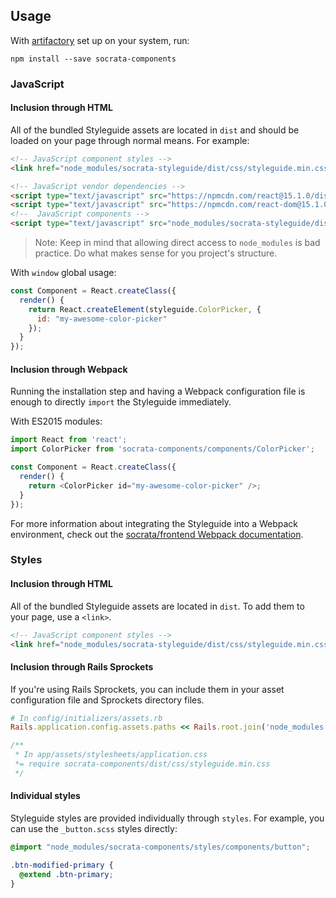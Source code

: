## Usage
With [artifactory](https://docs.google.com/document/d/1KihQV3-UBfZEOKIInsQlloESR6NLck8RuP4BUKzX_Y8) set up on your system, run:
```
npm install --save socrata-components
```

### JavaScript

#### Inclusion through HTML
All of the bundled Styleguide assets are located in `dist` and should be loaded on your page through normal means. For example:

```html
<!-- JavaScript component styles -->
<link href="node_modules/socrata-styleguide/dist/css/styleguide.min.css" rel="stylesheet">

<!-- JavaScript vendor dependencies -->
<script type="text/javascript" src="https://npmcdn.com/react@15.1.0/dist/react.js"></script>
<script type="text/javascript" src="https://npmcdn.com/react-dom@15.1.0/dist/react-dom.js"></script>
<!--  JavaScript components -->
<script type="text/javascript" src="node_modules/socrata-styleguide/dist/js/socrata-components.min.js"></script>
```

> Note:
> Keep in mind that allowing direct access to `node_modules` is bad practice.
> Do what makes sense for you project's structure.

With `window` global usage:

```js
const Component = React.createClass({
  render() {
    return React.createElement(styleguide.ColorPicker, {
      id: "my-awesome-color-picker"
    });
  }
});
```

#### Inclusion through Webpack
Running the installation step and having a Webpack configuration file is enough to directly `import` the Styleguide immediately.

With ES2015 modules:

```js
import React from 'react';
import ColorPicker from 'socrata-components/components/ColorPicker';

const Component = React.createClass({
  render() {
    return <ColorPicker id="my-awesome-color-picker" />;
  }
});
```

For more information about integrating the Styleguide into a Webpack environment, check out the [socrata/frontend Webpack documentation](https://github.com/socrata/frontend/blob/master/doc/javascript.md#webpack).

### Styles

#### Inclusion through HTML
All of the bundled Styleguide assets are located in `dist`. To add them to your page, use a `<link>`.

```html
<!-- JavaScript component styles -->
<link href="node_modules/socrata-styleguide/dist/css/styleguide.min.css" rel="stylesheet">
```

#### Inclusion through Rails Sprockets
If you're using Rails Sprockets, you can include them in your asset configuration file and Sprockets directory files.
```ruby
# In config/initializers/assets.rb
Rails.application.config.assets.paths << Rails.root.join('node_modules')
```
```css
/**
 * In app/assets/stylesheets/application.css
 *= require socrata-components/dist/css/styleguide.min.css
 */
```

#### Individual styles
Styleguide styles are provided individually through `styles`.
For example, you can use the `_button.scss` styles directly:
```scss
@import "node_modules/socrata-components/styles/components/button";

.btn-modified-primary {
  @extend .btn-primary;
}
```
